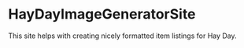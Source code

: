 # HayDayImageGeneratorSite
This site helps with creating nicely formatted item listings for Hay Day.

